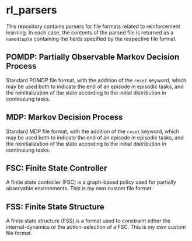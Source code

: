 # rl_parsers

This repository contains parsers for file formats related to reinforcement
learning.  In each case, the contents of the parsed file is returned as
a `namedtuple` containing the fields specified by the respective file format.

## POMDP:  Partially Observable Markov Decision Process

Standard POMDP file format, with the addition of the `reset` keyword, which may
be used both to indicate the end of an episode in episodic tasks, and the
reinitialization of the state according to the initial distribution in
continuiung tasks.

## MDP:  Markov Decision Process

Standard MDP file format, with the addition of the `reset` keyword, which may
be used both to indicate the end of an episode in episodic tasks, and the
reinitialization of the state according to the initial distribution in
continuiung tasks.

## FSC:  Finite State Controller

A finite state controller (FSC) is a graph-based policy used for partially
observable environments.  This is my own custom file format.

## FSS:  Finite State Structure

A finite state structure (FSS) is a format used to constraint either the
internal-dynamics or the action-selection of a FSC.  This is my own custom file
format.
